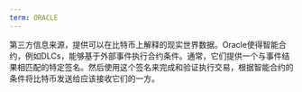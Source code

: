 ```yaml
---
term: ORACLE
---
```


第三方信息来源，提供可以在比特币上解释的现实世界数据。Oracle使得智能合约，例如DLCs，能够基于外部事件执行合约条件。通常，它们提供一个与事件结果相匹配的特定签名。然后使用这个签名来完成和验证执行交易，根据智能合约的条件将比特币发送给应该接收它们的一方。